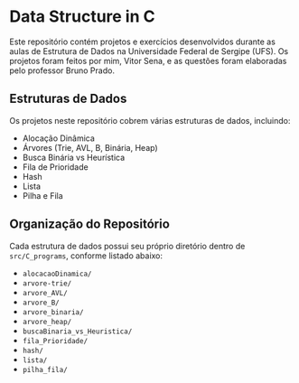 # Data Structure in C

Este repositório contém projetos e exercícios desenvolvidos durante as aulas de Estrutura de Dados na Universidade Federal de Sergipe (UFS). Os projetos foram feitos por mim, Vitor Sena, e as questões foram elaboradas pelo professor Bruno Prado.

## Estruturas de Dados

Os projetos neste repositório cobrem várias estruturas de dados, incluindo:

- Alocação Dinâmica
- Árvores (Trie, AVL, B, Binária, Heap)
- Busca Binária vs Heurística
- Fila de Prioridade
- Hash
- Lista
- Pilha e Fila

## Organização do Repositório

Cada estrutura de dados possui seu próprio diretório dentro de `src/C_programs`, conforme listado abaixo:

- `alocacaoDinamica/`
- `arvore-trie/`
- `arvore_AVL/`
- `arvore_B/`
- `arvore_binaria/`
- `arvore_heap/`
- `buscaBinaria_vs_Heuristica/`
- `fila_Prioridade/`
- `hash/`
- `lista/`
- `pilha_fila/`
